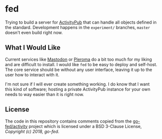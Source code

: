 fed
===

Trying to build a server for [ActivityPub](https://www.w3.org/TR/activitypub/)
that can handle all objects defined in the standard. Development happens in
the `experiment/` branches, `master` doesn't even build right now.

What I Would Like
-----------------

Current services like [Mastodon](https://joinmastodon.org/) or
[Pleroma](https://pleroma.social/) do a bit too much for my liking and
are difficult to install.  I would like `fed` to be easy to deploy and
self-host. The core service should be without any user interface,
leaving it up to the user how to interact with it.


I'm not sure if I will ever create something working. I do know that I
want this kind of software; hosting a private ActivityPub instance for
your own needs to way easier than it is right now.

License
-------

The code in this repository contains comments copied from the
[go-fed/activity](https://github.com/go-fed/activity) project which is
licensed under a BSD 3-Clause License, *Copyright (c) 2018, go-fed*.
